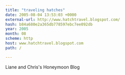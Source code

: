 ```yaml
---
title: "traveling hatches"
date: 2005-08-04 13:53:03 +0000
external-url: http://www.hatchtravel.blogspot.com/
hash: b84a680e2a365db778597ebc7ee092db
year: 2005
month: 08
scheme: http
host: www.hatchtravel.blogspot.com
path: /

---
```


Liane and Chris's Honeymoon Blog
